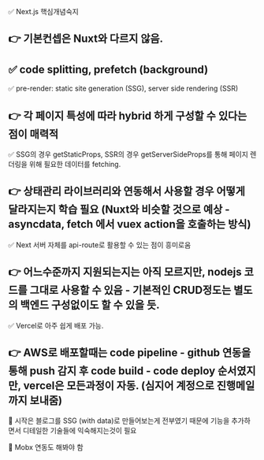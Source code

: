 ✅  Next.js 핵심개념숙지

👉  기본컨셉은 Nuxt와 다르지 않음.
-
✅  code splitting, prefetch (background)
-
✅  pre-render: static site generation (SSG), server side rendering (SSR)

👉  각 페이지 특성에 따라 hybrid 하게 구성할 수 있다는 점이 매력적
-
✅  SSG의 경우 getStaticProps, SSR의 경우 getServerSideProps를 통해 페이지 렌더링을 위해 필요한 데이터를 fetching.

👉  상태관리 라이브러리와 연동해서 사용할 경우 어떻게 달라지는지 학습 필요 (Nuxt와 비슷할 것으로 예상 - asyncdata, fetch 에서 vuex action을 호출하는 방식)
-
✅  Next 서버 자체를 api-route로 활용할 수 있는 점이 흥미로움

👉  어느수준까지 지원되는지는 아직 모르지만, nodejs 코드를 그대로 사용할 수 있음 - 기본적인 CRUD정도는 별도의 백엔드 구성없이도 할 수 있을 듯.
-
✅  Vercel로 아주 쉽게 배포 가능.

👉  AWS로 배포할때는 code pipeline - github 연동을 통해 push 감지 후 code build - code deploy 순서였지만, vercel은 모든과정이 자동. (심지어 계정으로 진행메일까지 보내줌)
-
🚀  시작은 블로그를 SSG (with data)로 만들어보는게 전부였기 때문에 기능을 추가하면서 디테일한 기술들에 익숙해지는것이 필요

🚀  Mobx 연동도 해봐야 함
